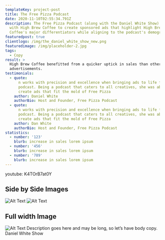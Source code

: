 ```yaml
---
templateKey: project-post
title: The Free Pizza Podcast
date: 2020-11-10T02:55:34.791Z
description: The Free Pizza Podcast (along with the Daniel White Show) partnered
  with High Brew Coffee to create sponsored ads that highlight High Brew
  Coffee's major differentiators while aligning to the podcast's demographic.
featuredpost: true
clientlogo: /img/the_daniel_white_show_new.png
featuredimage: /img/placeholder-2.jpg
tags:
  - Copy
result: >
  High Brew Coffee benefitted from a quicker uptick in sales than other podcast
  advertisements.
testimonials:
  - quote:
      n works with precision and excellence when bringing ads to life for this
      podcast. Being a podcast that caters to all creatives, she was able to
      create ads that fit the mold of Free Pizza
    author: Daniel White
    authorBio: Host and Founder, Free Pizza Podcast
  - quote:
      n works with precision and excellence when bringing ads to life for this
      podcast. Being a podcast that caters to all creatives, she was able to
      create ads that fit the mold of Free Pizza
    author: Dan White
    authorBio: Host and Founder, Free Pizza Podcast
statistics:
  - number: '123'
    blurb: increase in sales lorem ipsum
  - number: '456'
    blurb: increase in sales lorem ipsum
  - number: '789'
    blurb: increase in sales lorem ipsum
---
```


youtube: K4TOrB7at0Y

## Side by Side Images

![Alt Text](/img/404-cropped.jpg#width=49%" 'Test')
![Alt Text](/img/404-cropped.jpg#width=49%" 'Test')

## Full width Image

![Alt Text](/img/404-cropped.jpg 'Test')
Description goes here and may be long, so let’s have body copy. Daniel White Show
